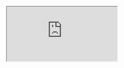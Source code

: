 <html>
<head>

</head>

<body>

<table id="equipo">

    
<script>

<script type="text/javascript">

var jugadores = ["jugador1","jugador2","jugador3","jugador4","jugador5","jugador6","jugador7"];
var jugadores_partidos= ["jugador_partidos1","jugadorpartidos2","jugadorpartidos3","jugadorpartidos4","jugadorpartidos5","jugadorpartidos6","jugadorpartidos7"];

for (var i = 1; i < 8; i++) {
var jugadores[i]= prompt ("Inserta jugador"+i,"jugador"+i);
var jugador_partidos[i] = prompt("Cuántas veces ha jugado?");
}
 
 
  if(jugador1_partidos>jugador2_partidos){
      document.getElementById("equipo").innerHTML ="<tr>"+"<th>Jugador campo</th>"+"</tr>"+"<tr>"+"<td>"+jugador2+"</td>"+"</tr>"; 
  } else{
      document.getElementById("equipo").innerHTML ="<tr>"+"<th>Jugador campo</th>"+"</tr>"+"<tr>"+"<td>"+jugador1+"</td>"+"</tr>"; 
  }

  </script>
  


</table>
 

<iframe src="https://docs.google.com/spreadsheets/d/e/2PACX-1vQOE_9bEOm09uCWQ1869mcVtVKttCmfhV9adduXEB2GXcGXpkUUioH9YP53r_o71KQ8PsJasVpGpPXw/pubhtml?widget=true&amp;headers=false"></iframe>
 
 </body>
</html>



